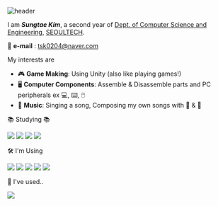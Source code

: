 ![header](https://capsule-render.vercel.app/api?type=waving&color=gradient&customColorList=0,2,2,5,30&height=350&section=header&text=Sungtae%20Kim&fontSize=50) 

I am _**Sungtae Kim**_, a second year of [Dept. of Computer Science and Engineering](https://computer.seoultech.ac.kr/), [SEOULTECH](https://en.seoultech.ac.kr/).

:email: **e-mail** : tsk0204@naver.com

My interests are
* :video_game: **Game Making**: Using Unity (also like playing games!)
* :desktop_computer: **Computer Components**: Assemble & Disassemble parts and PC peripherals 
    ex :computer:, :keyboard:, :computer_mouse: 
* :microphone: **Music**: Singing a song, Composing my own songs with :musical_keyboard: & :guitar:


:books: Studying :books:

 <img src="https://img.shields.io/badge/C-A8B9CC?style=flat-square&logo=C&logoColor=black"/> <img src="https://img.shields.io/badge/C++-00599C?style=flat-square&logo=C++&logoColor=white"/> <img src="https://img.shields.io/badge/C Sharp-239120?style=flat-square&logo=csharp&logoColor=white"/> <img src="https://img.shields.io/badge/Unity-FFFFFF?style=flat-square&logo=Unity&logoColor=black"/>


:hammer_and_wrench: I'm Using

<img src="https://img.shields.io/badge/visualstudiocode-007ACC?style=flat-square&logo=visualstudiocode&logoColor=white"/> <img src="https://img.shields.io/badge/Git-F05032?style=flat-square&logo=Git&logoColor=white"/> <img src="https://img.shields.io/badge/github-181717?style=flat-square&logo=github&logoColor=white"/> <img src="https://img.shields.io/badge/visualstudio-5C2D91?style=flat-square&logo=visualstudio&logoColor=white"/> <img src="https://img.shields.io/badge/notion-000000?style=flat-square&logo=notion&logoColor=white"/>


 :scroll: I've used..

<img src="https://img.shields.io/badge/eclipseide-2C2255?style=flat-square&logo=eclipseide&logoColor=white"/>
